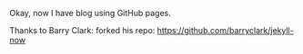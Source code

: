 Okay, now I have blog using GitHub pages.

Thanks to Barry Clark: forked his repo: https://github.com/barryclark/jekyll-now
